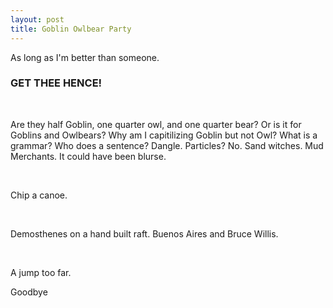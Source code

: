 ```yaml
---
layout: post
title: Goblin Owlbear Party
---
```


As long as I'm better than someone.

### GET THEE HENCE!

<br>

Are they half Goblin, one quarter owl, and one quarter bear?
Or is it for Goblins and Owlbears?
Why am I capitilizing Goblin but not Owl?
What is a grammar?
Who does a sentence?
Dangle.
Particles?
No. Sand witches.
Mud Merchants.
It could have been blurse.

<br>

Chip a canoe.

<br>

Demosthenes on a hand built raft.
Buenos Aires and Bruce Willis.

<br>

A jump too far.




Goodbye
